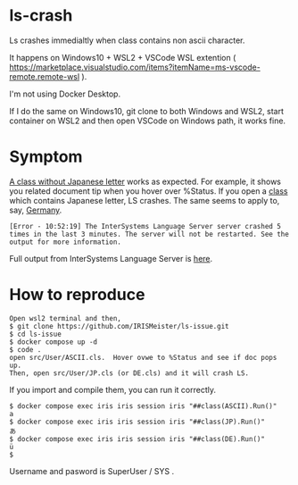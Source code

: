 # ls-crash
Ls crashes immedialtly when class contains non ascii character.

It happens on Windows10 + WSL2 + VSCode WSL extention ( https://marketplace.visualstudio.com/items?itemName=ms-vscode-remote.remote-wsl ).

I'm not using Docker Desktop.

If I do the same on Windows10, git clone to both Windows and WSL2, start container on WSL2 and then open VSCode on Windows path, it works fine.

# Symptom
[A class without Japanese letter](src/User/ASCII.cls) works as expected. For example, it shows you related document tip when you hover over %Status.
If you open a [class](src/User/JP.cls) which contains Japanese letter, LS crashes.  The same seems to apply to, say, [Germany](src/User/DE.cls).

```
[Error - 10:52:19] The InterSystems Language Server server crashed 5 times in the last 3 minutes. The server will not be restarted. See the output for more information.
```

Full output from InterSystems Language Server is [here](./full-dump.txt).

# How to reproduce
```
Open wsl2 terminal and then,
$ git clone https://github.com/IRISMeister/ls-issue.git
$ cd ls-issue
$ docker compose up -d
$ code .
open src/User/ASCII.cls.  Hover ovwe to %Status and see if doc pops up.
Then, open src/User/JP.cls (or DE.cls) and it will crash LS.
```

If you import and compile them, you can run it correctly.

```
$ docker compose exec iris iris session iris "##class(ASCII).Run()"
a
$ docker compose exec iris iris session iris "##class(JP).Run()"
あ
$ docker compose exec iris iris session iris "##class(DE).Run()"
ü
$
```
Username and pasword is SuperUser / SYS .
